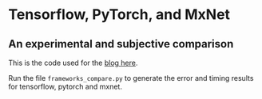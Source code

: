 # Tensorflow, PyTorch, and MxNet
## An experimental and subjective comparison

This is the code used for the [blog here](http://dibgerge.com/post/tf-mxnet-pytorch/).

Run the file `frameworks_compare.py` to generate the error and timing results for tensorflow, 
pytorch and mxnet.
